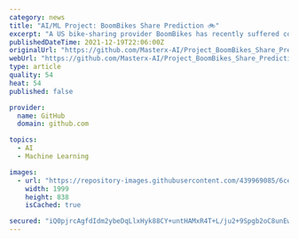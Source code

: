 ```yaml
---
category: news
title: "AI/ML Project: BoomBikes Share Prediction 🚲"
excerpt: "A US bike-sharing provider BoomBikes has recently suffered considerable dips in their revenues due to the ongoing Corona pandemic. The company is finding it very difficult to sustain in the current market scenario."
publishedDateTime: 2021-12-19T22:06:00Z
originalUrl: "https://github.com/Masterx-AI/Project_BoomBikes_Share_Prediction"
webUrl: "https://github.com/Masterx-AI/Project_BoomBikes_Share_Prediction"
type: article
quality: 54
heat: 54
published: false

provider:
  name: GitHub
  domain: github.com

topics:
  - AI
  - Machine Learning

images:
  - url: "https://repository-images.githubusercontent.com/439969085/6ce5b031-5552-4e9e-a47a-9fa5fa418cf3"
    width: 1999
    height: 838
    isCached: true

secured: "iQ0pjrcAgfdIdm2ybeDqLlxHyk88CY+untHAMxR4T+L/ju2+9Spgb2oC8unEwOn9maQw8R3Qr3Blr1VL8kTK08MSUe0fDf8nRRXNsZijZpVeApddlMOgMrWDe8H9aS4wnK9kfd6mrhGWeL5LjuWdnxdnnF3m/kAitEE/zgPLTRbjyrmerYnfTfg2WGHgC6ygyBJz6oqnLpGiZGSGc0lYWIDASImTNv7WfUTNb3rp6lNKlU1VIW7xgqd837Vpu0wc5LwvrjelqgcbKWxe6n6u4KR5JVNXMUCsNUJeFq7yqzUGU6WsPV9XE8/Qg1NpAb0K5tWi3yaNYE9EiCeREf82mUawtNIHNkQ2jNpl2Oyyjtw=;6vRXprDrwls6ACZ01dk1mw=="
---
```


